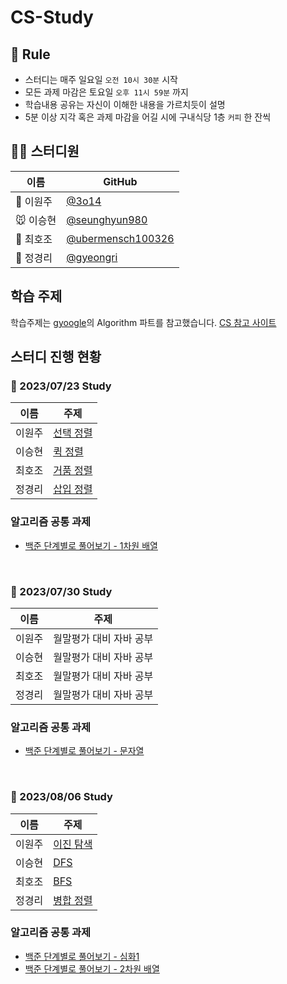 # CS-Study

## 🌳 Rule
- 스터디는 매주 일요일 `오전 10시 30분` 시작
- 모든 과제 마감은 토요일 `오후 11시 59분` 까지
- 학습내용 공유는 자신이 이해한 내용을 가르치듯이 설명
- 5분 이상 지각 혹은 과제 마감을 어길 시에 구내식당 1층 `커피` 한 잔씩

## 👨‍💻  스터디원

| 이름   | GitHub                                         |
| ------ | ---------------------------------------------- |
| 🐋 이원주 | [@3o14](https://github.com/3o14) |
| 🐭 이승현 | [@seunghyun980](https://github.com/seunghyun980) |
| 🌻 최호조 | [@ubermensch100326](https://github.com/ubermensch100326) |
| 🦄 정경리 | [@gyeongri](https://github.com/@gyeongri) |

## 학습 주제
학습주제는 [gyoogle](https://github.com/gyoogle/tech-interview-for-developer)의 Algorithm 파트를 참고했습니다.
[CS 참고 사이트](https://gyoogle.dev/blog/)


## 스터디 진행 현황
### 📅 2023/07/23 Study

| 이름   | 주제                                      |
| ------ | ---------------------------------------------- |
| 이원주 | [선택 정렬](https://github.com/CS-Stuey/CS-Study/blob/main/algorithm/selection-sort.md) |
| 이승현 | [퀵 정렬](https://github.com/CS-Stuey/CS-Study/blob/main/algorithm/quick-sort.md) |
| 최호조 | [거품 정렬](https://github.com/CS-Stuey/CS-Study/blob/main/algorithm/bubble-sort.md) |
| 정경리 | [삽입 정렬](https://github.com/CS-Stuey/CS-Study/blob/main/algorithm/Insertion%20Sort.md) |

### 알고리즘 공통 과제
* [백준 단계별로 풀어보기 - 1차원 배열](https://www.acmicpc.net/step/6)

<br>

### 📅 2023/07/30 Study

| 이름   | 주제                                      |
| ------ | ---------------------------------------------- |
| 이원주 | 월말평가 대비 자바 공부 |
| 이승현 | 월말평가 대비 자바 공부 |
| 최호조 | 월말평가 대비 자바 공부 |
| 정경리 | 월말평가 대비 자바 공부 |

### 알고리즘 공통 과제
* [백준 단계별로 풀어보기 - 문자열](https://www.acmicpc.net/step/7)

<br>

### 📅 2023/08/06 Study

| 이름   | 주제                                      |
| ------ | ---------------------------------------------- |
| 이원주 | [이진 탐색](https://github.com/10th-CS-Study/CS-Study/blob/main/algorithm/binary-search.md) |
| 이승현 | [DFS](https://github.com/10th-CS-Study/CS-Study/blob/main/algorithm/DFS.md) |
| 최호조 | [BFS](https://github.com/10th-CS-Study/CS-Study/blob/main/algorithm/BFS.md) |
| 정경리 | [병합 정렬](https://github.com/10th-CS-Study/CS-Study/blob/main/algorithm/Merge%20Sort.md) |

### 알고리즘 공통 과제
* [백준 단계별로 풀어보기 - 심화1 ](https://www.acmicpc.net/step/52)
* [백준 단계별로 풀어보기 - 2차원 배열 ](https://www.acmicpc.net/step/2)
